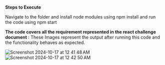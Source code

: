 **Steps to Execute**

Navigate to the folder and install node modules using npm install and run the code using npm start

**The code covers all the requirement represented in the react challenge document** : 
These Images represent the output after running this code and the functionality behaves as expected.

![Screenshot 2024-10-17 at 12 41 48 AM](https://github.com/user-attachments/assets/1c526e50-db94-4351-8dfa-dca58e34c882)
![Screenshot 2024-10-17 at 12 42 50 AM](https://github.com/user-attachments/assets/3502071d-8ccb-4d90-a13b-7976fff02c09)



